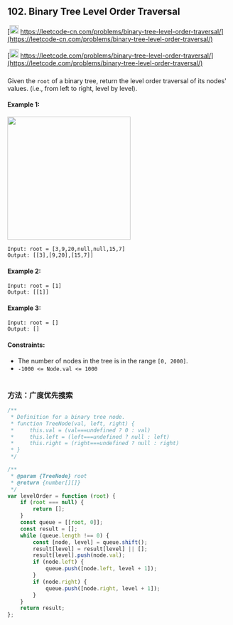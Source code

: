 ## 102. Binary Tree Level Order Traversal

[<img src="https://static.leetcode-cn.com/cn-mono-assets/production/assets/logo-dark-cn.c42314a8.svg" height="20" /> https://leetcode-cn.com/problems/binary-tree-level-order-traversal/](https://leetcode-cn.com/problems/binary-tree-level-order-traversal/)

[<img src="https://assets.leetcode.com/static_assets/public/webpack_bundles/images/logo-dark.e99485d9b.svg" height="20"/> https://leetcode.com/problems/binary-tree-level-order-traversal/](https://leetcode.com/problems/binary-tree-level-order-traversal/)

###

Given the `root` of a binary tree, return the level order traversal of its nodes' values. (i.e., from left to right, level by level).

#### Example 1:

<img src="https://assets.leetcode.com/uploads/2021/02/19/tree1.jpg" width="277" />

```
Input: root = [3,9,20,null,null,15,7]
Output: [[3],[9,20],[15,7]]
```

#### Example 2:

```
Input: root = [1]
Output: [[1]]
```

#### Example 3:

```
Input: root = []
Output: []
```

#### Constraints:

-   The number of nodes in the tree is in the range `[0, 2000]`.
-   `-1000 <= Node.val <= 1000`

#

### 方法：广度优先搜索

```js
/**
 * Definition for a binary tree node.
 * function TreeNode(val, left, right) {
 *     this.val = (val===undefined ? 0 : val)
 *     this.left = (left===undefined ? null : left)
 *     this.right = (right===undefined ? null : right)
 * }
 */

/**
 * @param {TreeNode} root
 * @return {number[][]}
 */
var levelOrder = function (root) {
    if (root === null) {
        return [];
    }
    const queue = [[root, 0]];
    const result = [];
    while (queue.length !== 0) {
        const [node, level] = queue.shift();
        result[level] = result[level] || [];
        result[level].push(node.val);
        if (node.left) {
            queue.push([node.left, level + 1]);
        }
        if (node.right) {
            queue.push([node.right, level + 1]);
        }
    }
    return result;
};
```
